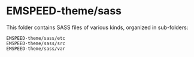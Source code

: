 # EMSPEED-theme/sass

This folder contains SASS files of various kinds, organized in sub-folders:

    EMSPEED-theme/sass/etc
    EMSPEED-theme/sass/src
    EMSPEED-theme/sass/var
